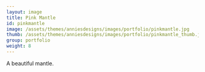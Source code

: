 ```yaml
---
layout: image
title: Pink Mantle
id: pinkmantle
image: /assets/themes/anniesdesigns/images/portfolio/pinkmantle.jpg
thumb: /assets/themes/anniesdesigns/images/portfolio/pinkmantle_thumb.jpg
group: portfolio
weight: 8
---
```

A beautiful mantle.